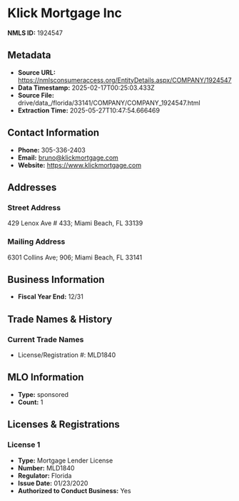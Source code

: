 # Klick Mortgage Inc

**NMLS ID:** 1924547

## Metadata
- **Source URL:** https://nmlsconsumeraccess.org/EntityDetails.aspx/COMPANY/1924547
- **Data Timestamp:** 2025-02-17T00:25:03.433Z
- **Source File:** drive/data_/florida/33141/COMPANY/COMPANY_1924547.html
- **Extraction Time:** 2025-05-27T10:47:54.666469

## Contact Information
- **Phone:** 305-336-2403
- **Email:** bruno@klickmortgage.com
- **Website:** https://www.klickmortgage.com

## Addresses
### Street Address
429 Lenox Ave # 433; Miami Beach, FL 33139

### Mailing Address
6301 Collins Ave; 906; Miami Beach, FL 33141

## Business Information
- **Fiscal Year End:** 12/31

## Trade Names & History
### Current Trade Names
- License/Registration #: MLD1840

## MLO Information
- **Type:** sponsored
- **Count:** 1

## Licenses & Registrations

### License 1
- **Type:** Mortgage Lender License
- **Number:** MLD1840
- **Regulator:** Florida
- **Issue Date:** 01/23/2020
- **Authorized to Conduct Business:** Yes
